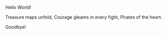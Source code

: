 Hello World! 



Treasure maps unfold,
Courage gleams in every fight,
Pirates of the heart.




Goodbye!
